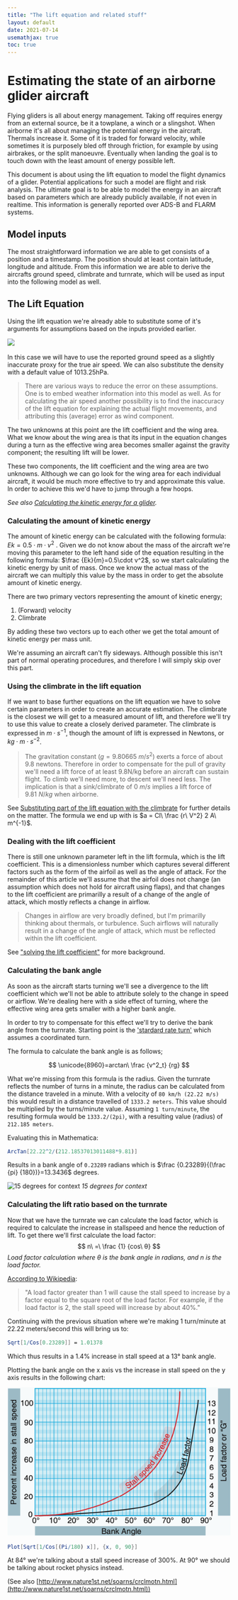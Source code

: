 ```yaml
---
title: "The lift equation and related stuff"
layout: default
date: 2021-07-14
usemathjax: true
toc: true
---
```


# Estimating the state of an airborne glider aircraft
Flying gliders is all about energy management. Taking off requires energy from an external source, be it a towplane, a winch or a slingshot. When airborne it's all about managing the potential energy in the aircraft. Thermals increase it. Some of it is traded for forward velocity, while sometimes it is purposely bled off through friction, for example by using airbrakes, or the split manoeuvre. Eventually when landing the goal is to touch down with the least amount of energy possible left. 

This document is about using the lift equation to model the flight dynamics of a glider. Potential applications for such a model are flight and risk analysis. The ultimate goal is to be able to model the energy in an aircraft based on parameters which are already publicly available, if not even in realtime. This information is generally reported over ADS-B and FLARM systems.

## Model inputs
The most straightforward information we are able to get consists of a position and a timestamp. The position should at least contain latitude, longitude and altitude. From this information we are able to derive the aircrafts ground speed, climbrate and turnrate, which will be used as input into the following model as well.

## The Lift Equation
Using the lift equation we're already able to substitute some of it's arguments for assumptions based on the inputs provided earlier.

![](https://www.grc.nasa.gov/www/k-12/airplane/Images/lifteq.gif)

In this case we will have to use the reported ground speed as a slightly inaccurate proxy for the true air speed. We can also substitute the density with a default value of 1013.25hPa.

> There are various ways to reduce the error on these assumptions. One is to embed weather information into this model as well. As for calculating the air speed another possibility is to find the inaccuracy of the lift equation for explaining the actual flight movements, and attributing this (average) error as wind component.

The two unknowns at this point are the lift coefficient and the wing area. What we know about the wing area is that its input in the equation changes during a turn as the effective wing area becomes smaller against the gravity component; the resulting lift will be lower.

These two components, the lift coefficient and the wing area are two unknowns. Although we can go look for the wing area for each individual aircraft, it would be much more effective to try and approximate this value. In order to achieve this we'd have to jump through a few hoops.

*See also [Calculating the kinetic energy for a glider](./kinetic-energy).*


### Calculating the amount of kinetic energy
The amount of kinetic energy can be calculated with the following formula: $Ek = 0.5\cdot m \cdot v^2$ . Given we do not know about the mass of the aircraft we're moving this parameter to the left hand side of the equation resulting in the following formula: $\frac {Ek}{m}=0.5\cdot v^2$, so we start calculating the kinetic energy by unit of mass. Once we know the actual mass of the aircraft we can multiply this value by the mass in order to get the absolute amount of kinetic energy.

There are two primary vectors representing the amount of kinetic energy;
1. (Forward) velocity
2. Climbrate

By adding these two vectors up to each other we get the total amount of kinetic energy per mass unit.

We're assuming an aircraft can't fly sideways. Although possible this isn't part of normal operating procedures, and therefore I will simply skip over this part.

### Using the climbrate in the lift equation
If we want to base further equations on the lift equation we have to solve certain parameters in order to create an accurate estimation. The climbrate is the closest we will get to a measured amount of lift, and therefore we'll try to use this value to create a closely derived parameter. The climbrate is expressed in $m\cdot s^{-1}$, though the amount of lift is expressed in Newtons, or $kg\cdot m\cdot s^{-2}$.

> The gravitation constant ($g=9.80665\ m/s^2$) exerts a force of about 9.8 newtons. Therefore in order to compensate for the pull of gravity we'll need a lift force of at least 9.8N/kg before an aircraft can sustain flight. To climb we'll need more, to descent we'll need less.
> The implication is that a sink/climbrate of $0\ m/s$ implies a lift force of $9.81\ N/kg$ when airborne.

See [Substituting part of the lift equation with the climbrate](./using-climbrate-in-the-lift-equation) for further details on the matter. The formula we end up with is $a = Cl\ \frac {r\ V^2} 2 A\ m^{-1}$.


### Dealing with the lift coefficient
There is still one unknown parameter left in the lift formula, which is the lift coefficient. This is a dimensionless number which captures several different factors such as the form of the airfoil as well as the angle of attack. For the remainder of this article we'll assume that the airfoil does not change (an assumption which does not hold for aircraft using flaps), and that changes to the lift coefficient are primarilly a result of a change of the angle of attack, which mostly reflects a change in airflow.

> Changes in airflow are very broadly defined, but I'm primarilly thinking about thermals, or turbulence. Such airflows will naturally result in a change of the angle of attack, which must be reflected within the lift coefficient.

See ["solving the lift coefficient"](./solving-the-lift-coefficient) for more background.

### Calculating the bank angle
As soon as the aircraft starts turning we'll see a divergence to the lift coefficient which we'll not be able to attribute solely to the change in speed or airflow. We're dealing here with a side effect of turning, where the effective wing area gets smaller with a higher bank angle.

In order to try to compensate for this effect we'll try to derive the bank angle from the turnrate. Starting point is the ['stardard rate turn'](https://en.wikipedia.org/wiki/Standard_rate_turn#Angle_of_bank_formula) which assumes a coordinated turn.

The formula to calculate the bank angle is as follows;

$$
\unicode{8960}=arctan\ \frac {v^2_t} {rg}
$$

What we're missing from this formula is the radius. Given the turnrate reflects the number of turns in a minute, the radius can be calculated from the distance traveled in a minute. With a velocity of `80 km/h (22.22 m/s)` this would result in a distance travelled of `1333.2 meters`. This value should be multiplied by the turns/minute value. Assuming `1 turn/minute`, the resulting formula would be `1333.2/(2pi)`, with a resulting value (radius) of `212.185 meters`.

Evaluating this in Mathematica:

```mathematica
ArcTan[22.22^2/(212.18537013011488*9.81)]
```

Results in a bank angle of `0.23289` radians which is $\frac {0.23289}{(\frac {pi} {180})}=13.3436$ degrees.

![15 degrees for context](https://i.pinimg.com/originals/fe/d3/74/fed3749e4094bf462db9abaad7e40bb5.gif)
*15 degrees for context*

### Calculating the lift ratio based on the turnrate
Now that we have the turnrate we can calculate the load factor, which is required to calculate the increase in stallspeed and hence the reduction of lift. To get there we'll first calculate the load factor:
$$
n\ =\ \frac {1} {cos\ θ}
$$
*Load factor calculation where θ is the bank angle in radians, and n is the load factor.*

[According to Wikipedia](https://en.wikipedia.org/wiki/Load_factor_(aeronautics)):

> "A load factor greater than 1 will cause the stall speed to increase by a factor equal to the square root of the load factor. For example, if the load factor is 2, the stall speed will increase by about 40%."

Continuing with the previous situation where we're making 1 turn/minute at 22.22 meters/second this will bring us to:

```mathematica
Sqrt[1/Cos[0.23289]] = 1.01378
```

Which thus results in a 1.4% increase in stall speed at a 13° bank angle.

Plotting the bank angle on the x axis vs the increase in stall speed on the y axis results in the following chart:

![Chart showing the bank angle (x axis) vs the increase in stall speed](./bank-angle-vs-stall-speed.png)

```mathematica
Plot[Sqrt[1/Cos[(Pi/180) x]], {x, 0, 90}]
```

At 84° we're talking about a stall speed increase of 300%. At 90° we should be talking about rocket physics instead.

(See also [http://www.nature1st.net/soarns/crclmotn.html](http://www.nature1st.net/soarns/crclmotn.html))
